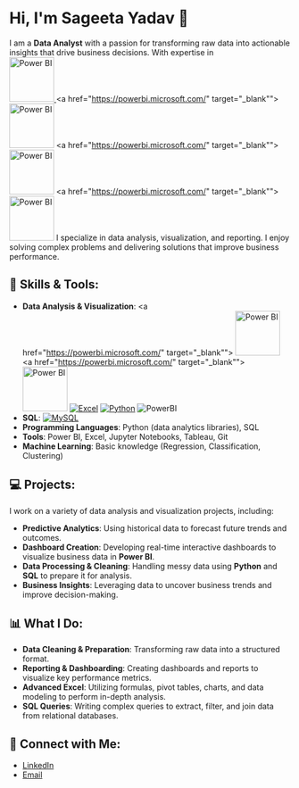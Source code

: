 # Hi, I'm Sageeta Yadav 👋

I am a **Data Analyst** with a passion for transforming raw data into actionable insights that drive business decisions. With expertise in  
  <a href="https://powerbi.microsoft.com/" target="_blank">
    <img src="https://github.com/user-attachments/assets/cb297339-18b7-4521-8305-6c8c185d194d" alt="Power BI" width="80" height="80" >
  </a>
    <a href="https://powerbi.microsoft.com/" target="_blank"">
    <img src="https://github.com/user-attachments/assets/cb297339-18b7-4521-8305-6c8c185d194d" alt="Power BI" width="80" height="80" >
  </a>
    <a href="https://powerbi.microsoft.com/" target="_blank"">
    <img src="https://github.com/user-attachments/assets/cb297339-18b7-4521-8305-6c8c185d194d" alt="Power BI" width="80" height="80" >
  </a>
    <a href="https://powerbi.microsoft.com/" target="_blank"">
    <img src="https://github.com/user-attachments/assets/cb297339-18b7-4521-8305-6c8c185d194d" alt="Power BI" width="80" height="80" >
  </a>
  I specialize in data analysis, visualization, and reporting. I enjoy solving complex problems and delivering solutions that improve business performance.

## 🚀 Skills & Tools:
- **Data Analysis & Visualization**:
  <a href="https://powerbi.microsoft.com/" target="_blank"">
    <img src="https://github.com/user-attachments/assets/cb297339-18b7-4521-8305-6c8c185d194d" alt="Power BI" width="80" height="80" >
  </a>
  <a href="https://powerbi.microsoft.com/" target="_blank"">
    <img src="https://github.com/user-attachments/assets/cb297339-18b7-4521-8305-6c8c185d194d" alt="Power BI" width="80" height="80" >
  </a> 
  [![Excel](https://img.shields.io/badge/-Excel-217346?style=flat&logo=microsoft-excel&logoColor=white)](https://www.microsoft.com/en-in/microsoft-365/excel)
  [![Python](https://img.shields.io/badge/-Python-3776AB?style=flat&logo=python&logoColor=white)](https://www.python.org/)
  ![PowerBI](https://github.com/user-attachments/assets/cb297339-18b7-4521-8305-6c8c185d194d)
- **SQL**: [![MySQL](https://img.shields.io/badge/-MySQL-4479A1?style=flat&logo=mysql&logoColor=white)](https://www.mysql.com/)
- **Programming Languages**: Python (data analytics libraries), SQL
- **Tools**: Power BI, Excel, Jupyter Notebooks, Tableau, Git
- **Machine Learning**: Basic knowledge (Regression, Classification, Clustering)

## 💻 Projects:
I work on a variety of data analysis and visualization projects, including:
- **Predictive Analytics**: Using historical data to forecast future trends and outcomes.
- **Dashboard Creation**: Developing real-time interactive dashboards to visualize business data in **Power BI**.
- **Data Processing & Cleaning**: Handling messy data using **Python** and **SQL** to prepare it for analysis.
- **Business Insights**: Leveraging data to uncover business trends and improve decision-making.

## 📊 What I Do:
- **Data Cleaning & Preparation**: Transforming raw data into a structured format.
- **Reporting & Dashboarding**: Creating dashboards and reports to visualize key performance metrics.
- **Advanced Excel**: Utilizing formulas, pivot tables, charts, and data modeling to perform in-depth analysis.
- **SQL Queries**: Writing complex queries to extract, filter, and join data from relational databases.

## 🔗 Connect with Me:
- [LinkedIn](https://www.linkedin.com/in/sageeta-yadav)  
- [Email](mailto:sageeta.yadav.da@gmail.com)
 
